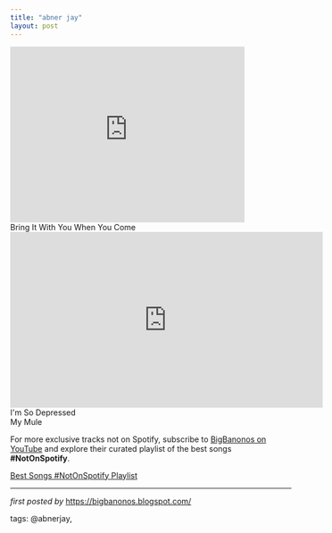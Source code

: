 ```yaml
---
title: "abner jay"
layout: post
---
```

<iframe width="420" height="315" src="https://www.youtube.com/embed/e0FeqfE0bnw" frameborder="0" allowfullscreen></iframe> <br />
Bring It With You When You Come <br />
<iframe width="560" height="315" src="https://www.youtube.com/embed/RKpflHueZAk?list=PLtuNtuTatqI2DSknI_d1c5Lpedo_NntNo" frameborder="0" allowfullscreen></iframe><br />
I'm So Depressed <br />
My Mule

<!--Subscribe and Playlist Links-->
<div>
    <p>For more exclusive tracks not on Spotify, subscribe to <a href="https://www.youtube.com/@BigBanonos" target="_blank">BigBanonos on YouTube</a> and explore their curated playlist of the best songs <strong>#NotOnSpotify</strong>.</p>
    <p><a href="https://www.youtube.com/playlist?list=PLtuNtuTatqI0kFahUCbtbfenC_ET5O_tr" target="_blank">Best Songs #NotOnSpotify Playlist<br /></a></p></div>

<hr />

<p><em>first posted by</em> <a href="https://bigbanonos.blogspot.com/" rel="noopener" target="_new">https://bigbanonos.blogspot.com/</a></p>

<p>tags: @abnerjay,</p>
